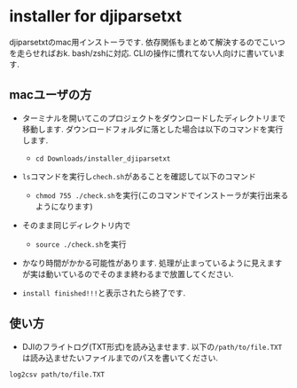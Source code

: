 # installer for djiparsetxt
djiparsetxtのmac用インストーラです. 依存関係もまとめて解決するのでこいつを走らせればおk. bash/zshに対応. 
CLIの操作に慣れてない人向けに書いています. 

## macユーザの方
- ターミナルを開いてこのプロジェクトをダウンロードしたディレクトリまで移動します. ダウンロードフォルダに落とした場合は以下のコマンドを実行します.
    - ```cd Downloads/installer_djiparsetxt```
- ```ls```コマンドを実行し```chech.sh```があることを確認して以下のコマンド
    - ```chmod 755 ./check.sh```を実行(このコマンドでインストーラが実行出来るようになります)
- そのまま同じディレクトリ内で
    - ```source ./check.sh```を実行
- かなり時間がかかる可能性があります. 処理が止まっているように見えますが実は動いているのでそのまま終わるまで放置してください. 

- ```install finished!!!```と表示されたら終了です. 

## 使い方
- DJIのフライトログ(TXT形式)を読み込ませます. 以下の```/path/to/file.TXT```は読み込ませたいファイルまでのパスを書いてください.  

```log2csv path/to/file.TXT```

    
